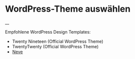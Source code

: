#  WordPress-Theme auswählen

__

Empfohlene WordPress Design Templates:

  * Twenty Nineteen (Official WordPress Theme) 
  * TwentyTwenty (Official WordPress Theme) 
  * [ Neve ](https://wordpress.org/themes/neve/)

